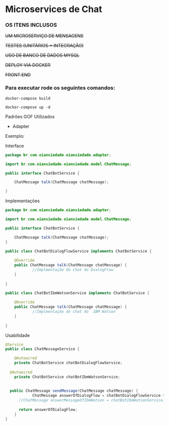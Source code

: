 # Microservices de Chat

### OS ITENS INCLUSOS ###

<del> UM MICROSERVIÇO DE MENSAGENS</del>

<del> TESTES (UNITÁRIOS + INTEGRAÇÃO) </del>

<del> USO DE BANCO DE DADOS MYSQL</del>

<del> DEPLOY VIA DOCKER	</del>

<del> FRONT END </del>

### Para executar rode os seguintes comandos:

```docker-compose build```

```docker-compose up -d```

Padrões GOF Utilizados
- Adapter

Exemplo:

Interface
```java
package br.com.oiansiedade.oiansiedade.adapter;

import br.com.oiansiedade.oiansiedade.model.ChatMessage;

public interface ChatBotService {

	ChatMessage talk(ChatMessage chatMessage);

}
```

Implementações
```java
package br.com.oiansiedade.oiansiedade.adapter;

import br.com.oiansiedade.oiansiedade.model.ChatMessage;

public interface ChatBotService {

	ChatMessage talk(ChatMessage chatMessage);
}

public class ChatBotDialogFlowService implements ChatBotService {
	
	@Override
	public ChatMessage talk(ChatMessage chatMessage) {
            //Implmentação do chat do DialogFlow
	}
  
}

public class ChatBotIbmWatsonService implements ChatBotService {
	
	@Override
	public ChatMessage talk(ChatMessage chatMessage) {
            //Implmentação do chat do  IBM Watson
	}
  
}

```
Usabilidade
```java
@Service
public class ChatMessageService {

	@Autowired
	private ChatBotService chatBotDialogFlowService;
  
  @Autowired
	private ChatBotService chatBotIbmWatsonService;
	
	
  public ChatMessage sendMessage(ChatMessage chatMessage) {
			ChatMessage answerOfDialogFlow = chatBotDialogFlowService.talk(chatMessage);
      //ChatMessage answerMessageOfIbmWatson = chatBotIbmWatsonService.talk(chatMessage);
			
      return answerOfDialogFlow;
	}
}

```





